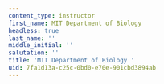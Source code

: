 ```yaml
---
content_type: instructor
first_name: MIT Department of Biology
headless: true
last_name: ''
middle_initial: ''
salutation: ''
title: 'MIT Department of Biology '
uid: 7fa1d13a-c25c-0bd0-e70e-901cbd3894ab
---
```


